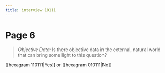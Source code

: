 ```yaml
---
title: interview 10111
---
```

# Page 6
> *Objective Data:* Is there objective data in the external, natural world that can bring some light to this question?

[[hexagram 110111|Yes]] or [[hexagram 010111|No]] 